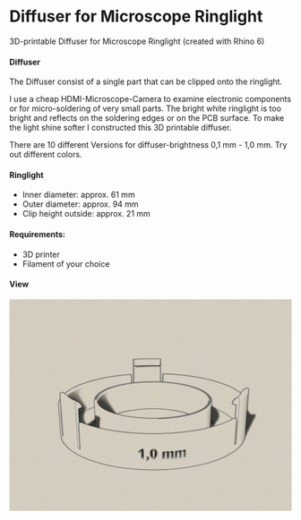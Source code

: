 # Diffuser for Microscope Ringlight
3D-printable Diffuser for Microscope Ringlight (created with Rhino 6)

#### Diffuser

The Diffuser consist of a single part that can be clipped onto the ringlight.

I use a cheap HDMI-Microscope-Camera to examine electronic components or for micro-soldering of very small parts. 
The bright white ringlight is too bright and reflects on the soldering edges or on the PCB surface. 
To make the light shine softer I constructed this 3D printable diffuser. 

There are 10 different Versions for diffuser-brightness 0,1 mm - 1,0 mm. Try out different colors.

#### Ringlight 
* Inner diameter: approx. 61 mm
* Outer diameter: approx. 94 mm
* Clip height outside: approx. 21 mm

#### Requirements:
* 3D printer 
* Filament of your choice

#### View
![Example](Iso1.jpg)
